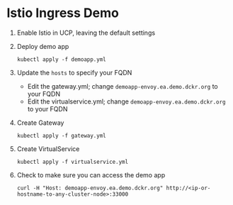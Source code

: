 # Istio Ingress Demo

1. Enable Istio in UCP, leaving the default settings

1. Deploy demo app

    ```
    kubectl apply -f demoapp.yml
    ```

1. Update the `hosts` to specify your FQDN

    - Edit the gateway.yml; change `demoapp-envoy.ea.demo.dckr.org` to your FQDN
    - Edit the virtualservice.yml; change `demoapp-envoy.ea.demo.dckr.org` to your FQDN

1. Create Gateway

    ```
    kubectl apply -f gateway.yml
    ```

1. Create VirtualService

    ```
    kubectl apply -f virtualservice.yml
    ```

1. Check to make sure you can access the demo app

    ```
    curl -H "Host: demoapp-envoy.ea.demo.dckr.org" http://<ip-or-hostname-to-any-cluster-node>:33000
    ```
